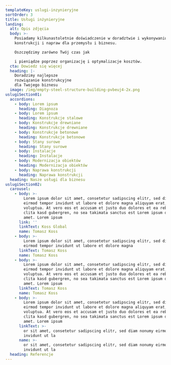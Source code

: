 ```yaml
---
templateKey: uslugi-inzynieryjne
sortOrder: 3
title: Usługi inżynieryjne
landing:
  alt: Opis zdjęcia
  body: >-
    Posiadamy kilkunastoletnie doświadczenie w doradztwie i wykonywaniu
    konstrukcji i napraw dla przemysłu i biznesu.

    Oszczędzimy zarówno Twój czas jak

    i pieniądze poprzez organizację i optymalizacje kosztów.
  cta: Dowiedz się więcej
  heading: |-
    Doradzimy najlepsze
    rozwiązanie konstrukcyjne
    dla Twojego biznesu
  image: /img/empty-steel-structure-building-pvbeuj4-2x.png
uslugiSection01:
  accordions:
    - body: Lorem ipsum
      heading: Diagnoza
    - body: Lorem ipsum
      heading: Konstrukcje stalowe
    - body: Konstrukcje drewniane
      heading: Konstrukcje drewniane
    - body: Konstrukcje betonowe
      heading: Konstrukcje betonowe
    - body: Stany surowe
      heading: Stany surowe
    - body: Instalacje
      heading: Instalacje
    - body: Modernizacja obiektów
      heading: Modernizacja obiektów
    - body: Naprawa konstrukcji
      heading: Naprawa konstrukcji
  heading: Nasze usługi dla biznesu
uslugiSection02:
  carousel:
    - body: >-
        Lorem ipsum dolor sit amet, consetetur sadipscing elitr, sed diam nonumy
        eirmod tempor invidunt ut labore et dolore magna aliquyam erat, sed diam
        voluptua. At vero eos et accusam et justo duo dolores et ea rebum. Stet
        clita kasd gubergren, no sea takimata sanctus est Lorem ipsum dolor sit
        amet. Lorem ipsum
      link: ''
      linkText: Koss Global
      name: Tomasz Koss
    - body: >-
        Lorem ipsum dolor sit amet, consetetur sadipscing elitr, sed diam nonumy
        eirmod tempor invidunt ut labore et dolore magna
      linkText: Tomasz Koss
      name: Tomasz Koss
    - body: >-
        Lorem ipsum dolor sit amet, consetetur sadipscing elitr, sed diam nonumy
        eirmod tempor invidunt ut labore et dolore magna aliquyam erat, sed diam
        voluptua. At vero eos et accusam et justo duo dolores et ea rebum. Stet
        clita kasd gubergren, no sea takimata sanctus est Lorem ipsum dolor sit
        amet. Lorem ipsum
      linkText: Tomasz Koss
      name: Tomasz Koss
    - body: >-
        Lorem ipsum dolor sit amet, consetetur sadipscing elitr, sed diam nonumy
        eirmod tempor invidunt ut labore et dolore magna aliquyam erat, sed diam
        voluptua. At vero eos et accusam et justo duo dolores et ea rebum. Stet
        clita kasd gubergren, no sea takimata sanctus est Lorem ipsum dolor sit
        amet. Lorem ipsum
      linkText: >-
        or sit amet, consetetur sadipscing elitr, sed diam nonumy eirmod tempor
        invidunt ut la
      name: >-
        or sit amet, consetetur sadipscing elitr, sed diam nonumy eirmod tempor
        invidunt ut la
  heading: Referencje
---
```


